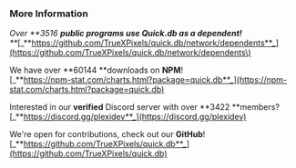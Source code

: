 ### More Information

_Over **3516 **public programs use **Quick.db** as a dependent!**      
**_[_**https://github.com/TrueXPixels/quick.db/network/dependents**_](https://github.com/TrueXPixels/quick.db/network/dependents\)

We have over **60144 **downloads on **NPM**!  
[_**https://npm-stat.com/charts.html?package=quick.db**_](https://npm-stat.com/charts.html?package=quick.db)

Interested in our **verified** Discord server with over **3422 **members?  
[_**https://discord.gg/plexidev**_](https://discord.gg/plexidev)

We're open for contributions, check out our **GitHub**!  
[_**https://github.com/TrueXPixels/quick.db**_](https://github.com/TrueXPixels/quick.db)

